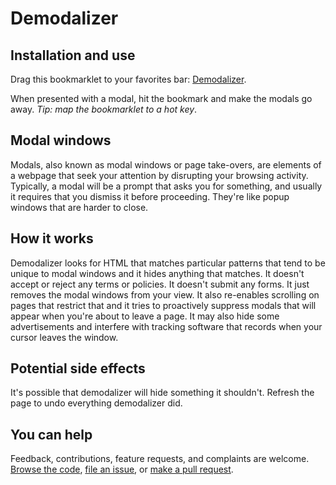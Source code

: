 # Demodalizer

## Installation and use

<div id="installation"><p>Drag this bookmarklet to your favorites bar: <a href="javascript:var modalSelectors=[&quot;._5hn6&quot;,&quot;div#onetrust-consent-sdk&quot;,&quot;div[class*='intromercial' i]&quot;,&quot;div[class*='modal' i]&quot;,&quot;div[data-test-id*='Modal' i]&quot;,&quot;div[class*='flyout' i]&quot;,&quot;div[class*='paywall' i]&quot;,&quot;div[class*='_pendo' i]&quot;,&quot;div[class*='popup' i]&quot;,&quot;div[id*='popup' i]&quot;,&quot;div[class*='pop-up' i]&quot;,&quot;div[class*='pop_up' i]&quot;,&quot;div[class*='popmake' i]&quot;,&quot;div[role*='dialog' i]&quot;,&quot;div.tp-active&quot;,&quot;div.js-consent-banner&quot;,&quot;div.cookie-consent&quot;,&quot;iframe[title*=modal] i&quot;,&quot;#fortress-paywall-container-root&quot;,&quot;#paywall&quot;],commonAdSelectors=[&quot;.advertisement&quot;,&quot;.adtop&quot;],s=[].concat(modalSelectors,commonAdSelectors);document.querySelectorAll(s.join(&quot;,&quot;)).forEach(o=>{o.style.setProperty(&quot;display&quot;,&quot;none&quot;,&quot;important&quot;)}),document.querySelectorAll(&quot;html,body&quot;).forEach(o=>{o.style.setProperty(&quot;overflow&quot;,&quot;auto&quot;,&quot;important&quot;)}),document.onblur=function(){return!1};">Demodalizer</a>.</p></div>

When presented with a modal, hit the bookmark and make the modals go away.  _Tip: map the bookmarklet to a hot key_.

## Modal windows

Modals, also known as modal windows or page take-overs, are elements of a webpage that seek your attention by disrupting your browsing activity. Typically, a modal will be a prompt that asks you for something, and usually it requires that you dismiss it before proceeding. They're like popup windows that are harder to close.

## How it works

Demodalizer looks for HTML that matches particular patterns that tend to be unique to modal windows and it hides anything that matches. It doesn't accept or reject any terms or policies. It doesn't submit any forms. It just removes the modal windows from your view. It also re-enables scrolling on pages that restrict that and it tries to proactively suppress modals that will appear when you're about to leave a page. It may also hide some advertisements and interfere with tracking software that records when your cursor leaves the window.

## Potential side effects

It's possible that demodalizer will hide something it shouldn't. Refresh the page to undo everything demodalizer did. 

## You can help

Feedback, contributions, feature requests, and complaints are welcome. [Browse the code](https://github.com/johnpennypacker/demodalizer), [file an issue](https://github.com/johnpennypacker/demodalizer/issues), or [make a pull request](https://github.com/johnpennypacker/demodalizer/pulls).

